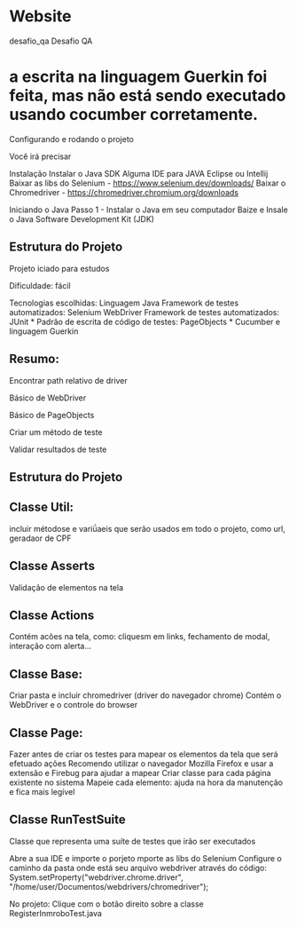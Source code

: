 # Website
desafio_qa
Desafio QA

# a escrita na linguagem Guerkin foi feita, mas não está sendo executado usando cocumber corretamente. 

Configurando e rodando o projeto

Você irá precisar

Instalação
Instalar o Java SDK Alguma IDE para JAVA Eclipse ou Intellij Baixar as libs do Selenium - https://www.selenium.dev/downloads/ Baixar o Chromedriver - https://chromedriver.chromium.org/downloads

Iniciando o Java Passo 1 - Instalar o Java em seu computador Baize e Insale o Java Software Development Kit (JDK)

## Estrutura do Projeto
Projeto iciado para estudos

Dificuldade: fácil

Tecnologias escolhidas:
Linguagem Java Framework de testes automatizados: Selenium WebDriver Framework de testes automatizados:
JUnit * Padrão de escrita de código de testes: PageObjects *
Cucumber e linguagem Guerkin

## Resumo:
Encontrar path relativo de driver

Básico de WebDriver

Básico de PageObjects

Criar um método de teste

Validar resultados de teste

## Estrutura do Projeto

## Classe Util:
incluir métodose e variǘaeis que serão usados em todo o projeto, como url, geradaor de CPF

## Classe Asserts
Validação de elementos na tela

## Classe Actions
Contém acões na tela, como: cliquesm em links, fechamento de modal, interação com alerta...

## Classe Base:
Criar pasta e incluir chromedriver (driver do navegador chrome) Contém o WebDriver e o controle do browser

## Classe Page:
Fazer antes de criar os testes para mapear os elementos da tela que será efetuado ações Recomendo utilizar o navegador Mozilla Firefox e usar a extensão e Firebug para ajudar a mapear Criar classe para cada página existente no sistema Mapeie cada elemento: ajuda na hora da manutenção e fica mais legível

## Classe RunTestSuite
Classe que representa uma suíte de testes que irão ser executados

Abre a sua IDE e importe o porjeto mporte as libs do Selenium Configure o caminho da pasta onde está seu arquivo webdriver através do código: System.setProperty("webdriver.chrome.driver", "/home/user/Documentos/webdrivers/chromedriver");

No projeto: Clique com o botão direito sobre a classe RegisterInmroboTest.java

